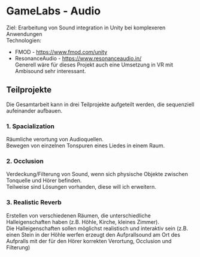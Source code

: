 # GameLabs - Audio

Ziel: Erarbeitung von Sound integration in Unity bei komplexeren Anwendungen  
Technologien:   
- FMOD - https://www.fmod.com/unity  
- ResonanceAudio - https://www.resonanceaudio.in/  
Generell wäre für dieses Projekt auch eine Umsetzung in VR mit Ambisound sehr interessant.

## Teilprojekte

Die Gesamtarbeit kann in drei Teilprojekte aufgeteilt werden, die sequenziell aufeinander aufbauen.

### 1. Spacialization

Räumliche verortung von Audioquellen.  
Bewegen von einzelnen Tonspuren eines Liedes in einem Raum.

### 2. Occlusion

Verdeckung/Filterung von Sound, wenn sich physische Objekte zwischen Tonquelle und Hörer befinden.  
Teilweise sind Lösungen vorhanden, diese will ich erweitern.

### 3. Realistic Reverb

Erstellen von verschiedenen Räumen, die unterschiedliche Halleigenschaften haben (z.B. Höhle, Kirche, kleines Zimmer).  
Die Halleigenschaften sollen möglichst realistisch und interaktiv sein (z.B. einen Stein in der Höhle werfen erzeugt den Aufprallsound am Ort des Aufpralls mit der für den Hörer korrekten Verortung, Occlusion und Filterung)
